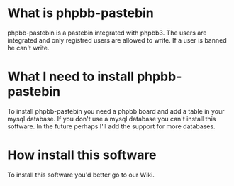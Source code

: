 # What is phpbb-pastebin #
phpbb-pastebin is a pastebin integrated with phpbb3. The users are integrated and only registred users are allowed to write. If a user is banned he can\'t write.

# What I need to install phpbb-pastebin #
To install phpbb-pastebin you need a phpbb board and add a table in your mysql database. If you don\'t use a mysql database you can\'t install this software. In the future perhaps I\'ll add the support for more databases.

# How install this software #
To install this software you'd better go to our Wiki.